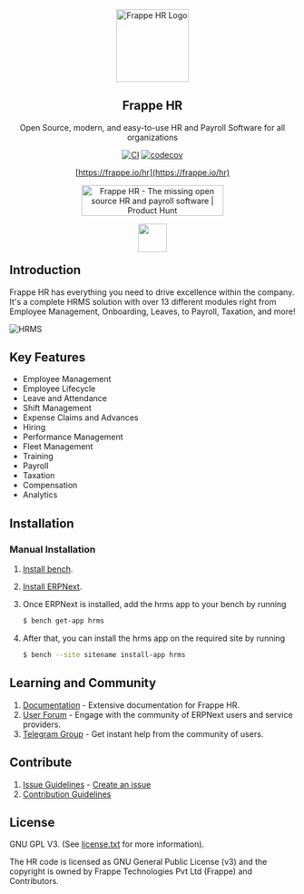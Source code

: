 <div align="center">
	<a href="https://frappe.io/hr">
		<img src="https://raw.githubusercontent.com/frappe/hrms/develop/hrms/public/images/frappe-hr-logo.png](https://github.com/epiusegs/hrms/blob/dev_global_services_version-15/hrms/public/images/frappe-hr-logo.png" height="128" alt="Frappe HR Logo">
	</a>
	<h2>Frappe HR</h2>
	<p align="center">
		<p>Open Source, modern, and easy-to-use HR and Payroll Software for all organizations</p>
	</p>

[![CI](https://github.com/frappe/hrms/actions/workflows/ci.yml/badge.svg?branch=develop)](https://github.com/frappe/hrms/actions/workflows/ci.yml)
[![codecov](https://codecov.io/gh/frappe/hrms/branch/develop/graph/badge.svg?token=0TwvyUg3I5)](https://codecov.io/gh/frappe/hrms)

[https://frappe.io/hr](https://frappe.io/hr)

<p align="center">
	<a href="https://www.producthunt.com/posts/frappe-hr?utm_source=badge-featured&utm_medium=badge&utm_souce=badge-frappe&#0045;hr" target="_blank">
		<img src="https://api.producthunt.com/widgets/embed-image/v1/featured.svg?post_id=421276&theme=dark" alt="Frappe&#0032;HR - The&#0032;missing&#0032;open&#0032;source&#0032;HR&#0032;and&#0032;payroll&#0032;software | Product Hunt" style="width: 250px; height: 54px;" width="250" height="54" />
	</a>
</p>

<div align="center" style="max-height: 40px;">
	<a href="https://frappecloud.com/hrms/signup">
		<img src=".github/try-on-f-cloud-button.svg" height="50">
	</a>
</div>



</div>

## Introduction

Frappe HR has everything you need to drive excellence within the company. It's a complete HRMS solution with over 13 different modules right from Employee Management, Onboarding, Leaves, to Payroll, Taxation, and more!

![HRMS](hrms.png)

## Key Features

- Employee Management
- Employee Lifecycle
- Leave and Attendance
- Shift Management
- Expense Claims and Advances
- Hiring
- Performance Management
- Fleet Management
- Training
- Payroll
- Taxation
- Compensation
- Analytics

## Installation

### Manual Installation

1. [Install bench](https://github.com/frappe/bench).
2. [Install ERPNext](https://github.com/frappe/erpnext#installation).
3. Once ERPNext is installed, add the hrms app to your bench by running

	```sh
	$ bench get-app hrms
	```
4. After that, you can install the hrms app on the required site by running
	```sh
	$ bench --site sitename install-app hrms
	```


## Learning and Community

1. [Documentation](https://docs.frappe.io/hr) - Extensive documentation for Frappe HR.
2. [User Forum](https://discuss.erpnext.com/) - Engage with the community of ERPNext users and service providers.
3. [Telegram Group](https://t.me/frappehr) - Get instant help from the community of users.

## Contribute

1. [Issue Guidelines](https://github.com/frappe/erpnext/wiki/Issue-Guidelines) - [Create an issue](https://github.com/frappe/hrms/issues/new)
1. [Contribution Guidelines](https://github.com/frappe/erpnext/wiki/Contribution-Guidelines)

## License

GNU GPL V3. (See [license.txt](license.txt) for more information).

The HR code is licensed as GNU General Public License (v3) and the copyright is owned by Frappe Technologies Pvt Ltd (Frappe) and Contributors.
